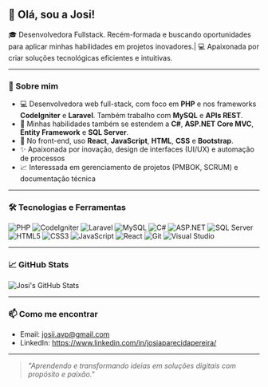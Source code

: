 ## 👋 Olá, sou a Josi!

🎓 Desenvolvedora Fullstack. Recém-formada e buscando oportunidades para aplicar minhas habilidades em projetos inovadores.| 💻 Apaixonada por criar soluções tecnológicas eficientes e intuitivas. 

---

### 🚀 Sobre mim

- 💻 Desenvolvedora web full-stack, com foco em **PHP** e nos frameworks **CodeIgniter** e **Laravel**. Também trabalho com **MySQL** e **APIs REST**.
- 🚀 Minhas habilidades também se estendem a **C#**, **ASP.NET Core MVC**, **Entity Framework** e **SQL Server**.
- 🎨 No front-end, uso **React**, **JavaScript**, **HTML**, **CSS** e **Bootstrap**.
- ✨ Apaixonada por inovação, design de interfaces (UI/UX) e automação de processos
- 📈 Interessada em gerenciamento de projetos (PMBOK, SCRUM) e documentação técnica

---

### 🛠️ Tecnologias e Ferramentas

![PHP](https://img.shields.io/badge/-PHP-777BB4?style=flat-square&logo=php&logoColor=white)
![CodeIgniter](https://img.shields.io/badge/-CodeIgniter-EE4227?style=flat-square&logo=codeigniter&logoColor=white)
![Laravel](https://img.shields.io/badge/-Laravel-FF2D20?style=flat-square&logo=laravel&logoColor=white)
![MySQL](https://img.shields.io/badge/-MySQL-4479A1?style=flat-square&logo=mysql&logoColor=white)
![C#](https://img.shields.io/badge/-C%23-239120?style=flat-square&logo=c-sharp&logoColor=white)
![ASP.NET](https://img.shields.io/badge/-ASP.NET-512BD4?style=flat-square&logo=dotnet&logoColor=white)
![SQL Server](https://img.shields.io/badge/-SQL%20Server-CC2927?style=flat-square&logo=microsoftsqlserver&logoColor=white)
![HTML5](https://img.shields.io/badge/-HTML5-E34F26?style=flat-square&logo=html5&logoColor=white)
![CSS3](https://img.shields.io/badge/-CSS3-1572B6?style=flat-square&logo=css3)
![JavaScript](https://img.shields.io/badge/-JavaScript-F7DF1E?style=flat-square&logo=javascript&logoColor=black)
![React](https://img.shields.io/badge/-React-61DAFB?style=flat-square&logo=react&logoColor=black)
![Git](https://img.shields.io/badge/-Git-F05032?style=flat-square&logo=git&logoColor=white)
![Visual Studio](https://img.shields.io/badge/-Visual%20Studio-5C2D91?style=flat-square&logo=visualstudio&logoColor=white)

---

### 📈 GitHub Stats

![Josi's GitHub Stats](https://github-readme-stats.vercel.app/api?username=josiavp&show_icons=true&theme=tokyonight)

---

### 📫 Como me encontrar

- Email: josii.avp@gmail.com
- LinkedIn: https://www.linkedin.com/in/josiaparecidapereira/

---

> _"Aprendendo e transformando ideias em soluções digitais com propósito e paixão."_
